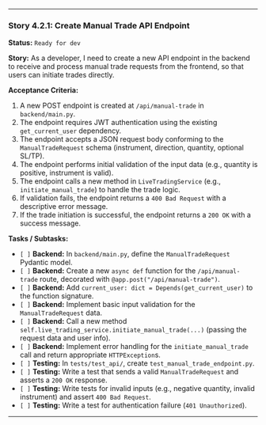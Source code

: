 ---

### **Story 4.2.1: Create Manual Trade API Endpoint**

**Status:** `Ready for dev`

**Story:**
As a developer, I need to create a new API endpoint in the backend to receive and process manual trade requests from the frontend, so that users can initiate trades directly.

**Acceptance Criteria:**
1.  A new POST endpoint is created at `/api/manual-trade` in `backend/main.py`.
2.  The endpoint requires JWT authentication using the existing `get_current_user` dependency.
3.  The endpoint accepts a JSON request body conforming to the `ManualTradeRequest` schema (instrument, direction, quantity, optional SL/TP).
4.  The endpoint performs initial validation of the input data (e.g., quantity is positive, instrument is valid).
5.  The endpoint calls a new method in `LiveTradingService` (e.g., `initiate_manual_trade`) to handle the trade logic.
6.  If validation fails, the endpoint returns a `400 Bad Request` with a descriptive error message.
7.  If the trade initiation is successful, the endpoint returns a `200 OK` with a success message.

**Tasks / Subtasks:**
-   `[ ]` **Backend:** In `backend/main.py`, define the `ManualTradeRequest` Pydantic model.
-   `[ ]` **Backend:** Create a new `async def` function for the `/api/manual-trade` route, decorated with `@app.post("/api/manual-trade")`.
-   `[ ]` **Backend:** Add `current_user: dict = Depends(get_current_user)` to the function signature.
-   `[ ]` **Backend:** Implement basic input validation for the `ManualTradeRequest` data.
-   `[ ]` **Backend:** Call a new method `self.live_trading_service.initiate_manual_trade(...)` (passing the request data and user info).
-   `[ ]` **Backend:** Implement error handling for the `initiate_manual_trade` call and return appropriate `HTTPException`s.
-   `[ ]` **Testing:** In `tests/test_api/`, create `test_manual_trade_endpoint.py`.
-   `[ ]` **Testing:** Write a test that sends a valid `ManualTradeRequest` and asserts a `200 OK` response.
-   `[ ]` **Testing:** Write tests for invalid inputs (e.g., negative quantity, invalid instrument) and assert `400 Bad Request`.
-   `[ ]` **Testing:** Write a test for authentication failure (`401 Unauthorized`).

---